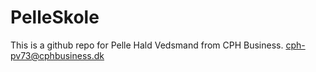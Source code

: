 # PelleSkole


This is a github repo for Pelle Hald Vedsmand from CPH Business.
cph-pv73@cphbusiness.dk